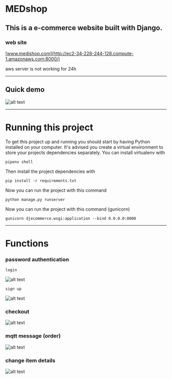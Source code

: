 

# MEDshop

This is a e-commerce website built with Django.
---
### web site

[www.medishop.com](http://ec2-34-228-244-128.compute-1.amazonaws.com:8000/)

aws server is not working for 24h 

---
## Quick demo

![alt text]( https://github.com/cepdnaclk/e16-3yp-smart-pharmaceutical-warehousing/blob/main/Web%20application/aws/doc/demo.gif "Logo")

---

# Running this project

To get this project up and running you should start by having Python installed on your computer. It's advised you create a virtual environment to store your projects dependencies separately. You can install virtualenv with

```
pipenv shell
```
Then install the project dependencies with

```
pip install -r requirements.txt
```

Now you can run the project with this command

```
python manage.py runserver
```
Now you can run the project with this command (gunicorn)

```
gunicorn djecommerce.wsgi:application --bind 0.0.0.0:8000
```
---

# Functions

### password authentication
```
login
```
![alt text]( https://github.com/cepdnaclk/e16-3yp-smart-pharmaceutical-warehousing/blob/main/Web%20application/aws/doc/login.gif )

```
sign up
```

![alt text]( https://github.com/cepdnaclk/e16-3yp-smart-pharmaceutical-warehousing/blob/main/Web%20application/aws/doc/signup.png )

### checkout


![alt text]( https://github.com/cepdnaclk/e16-3yp-smart-pharmaceutical-warehousing/blob/main/Web%20application/aws/doc/checkout.png )


### mqtt message (order)

![alt text]( https://github.com/cepdnaclk/e16-3yp-smart-pharmaceutical-warehousing/blob/main/Web%20application/aws/doc/mqtt.png )

### change item details

![alt text]( https://github.com/cepdnaclk/e16-3yp-smart-pharmaceutical-warehousing/blob/main/Web%20application/aws/doc/change.gif)
